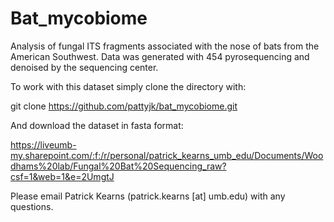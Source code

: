 # Bat_mycobiome

Analysis of fungal ITS fragments associated with the nose of bats from the American Southwest. Data was generated with 454 pyrosequencing and denoised by the sequencing center.

To work with this dataset simply clone the directory with:

git clone https://github.com/pattyjk/bat_mycobiome.git

And download the dataset in fasta format:

https://liveumb-my.sharepoint.com/:f:/r/personal/patrick_kearns_umb_edu/Documents/Woodhams%20lab/Fungal%20Bat%20Sequencing_raw?csf=1&web=1&e=2UmgtJ

Please email Patrick Kearns (patrick.kearns [at] umb.edu) with any questions. 
